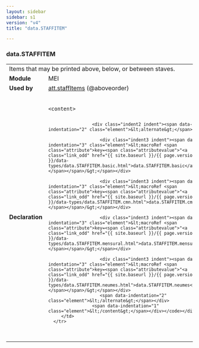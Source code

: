 ```yaml
---
layout: sidebar
sidebar: s1
version: "v4"
title: "data.STAFFITEM"

---
```


<div class="macroSpec">
   <h3 id="data.STAFFITEM">data.STAFFITEM</h3>
   <table class="wovenodd">
      <tr>
         <td colspan="2" class="wovenodd-col2">Items that may be printed above, below, or between staves.</td>
      </tr>
      <tr>
         <td class="wovenodd-col1"><strong>Module</strong></td>
         <td class="wovenodd-col2">MEI</td>
      </tr>
      <tr>
         <td class="wovenodd-col1"><strong>Used by</strong></td>
         <td class="wovenodd-col2">
            <div class="parent"><a class="link_odd_classSpec" href="{{ site.baseurl }}/{{ page.version }}/attribute-classes/att.staffItems.html">att.staffItems</a> (@aboveorder)
            </div>
         </td>
      </tr>
      <tr>
         <td class="wovenodd-col1"><strong>Declaration</strong></td>
         <td class="wovenodd-col2">
            <div class="code" xml:space="preserve" data-lang="ODD"><code>
                  <div class="indent1 indent"><span data-indentation="1" class="element">&lt;content&gt;</span>
                     
                     <div class="indent2 indent"><span data-indentation="2" class="element">&lt;alternate&gt;</span>
                        
                        <div class="indent3 indent"><span data-indentation="3" class="element">&lt;macroRef <span class="attribute">key=<span class="attributevalue">"<a class="link_odd" href="{{ site.baseurl }}/{{ page.version }}/data-types/data.STAFFITEM.basic.html">data.STAFFITEM.basic</a>"</span></span>/&gt;</span></div>
                        
                        <div class="indent3 indent"><span data-indentation="3" class="element">&lt;macroRef <span class="attribute">key=<span class="attributevalue">"<a class="link_odd" href="{{ site.baseurl }}/{{ page.version }}/data-types/data.STAFFITEM.cmn.html">data.STAFFITEM.cmn</a>"</span></span>/&gt;</span></div>
                        
                        <div class="indent3 indent"><span data-indentation="3" class="element">&lt;macroRef <span class="attribute">key=<span class="attributevalue">"<a class="link_odd" href="{{ site.baseurl }}/{{ page.version }}/data-types/data.STAFFITEM.mensural.html">data.STAFFITEM.mensural</a>"</span></span>/&gt;</span></div>
                        
                        <div class="indent3 indent"><span data-indentation="3" class="element">&lt;macroRef <span class="attribute">key=<span class="attributevalue">"<a class="link_odd" href="{{ site.baseurl }}/{{ page.version }}/data-types/data.STAFFITEM.neumes.html">data.STAFFITEM.neumes</a>"</span></span>/&gt;</span></div>
                        <span data-indentation="2" class="element">&lt;/alternate&gt;</span></div>
                     <span data-indentation="1" class="element">&lt;/content&gt;</span></div></code></div>
         </td>
      </tr>
   </table>
</div>